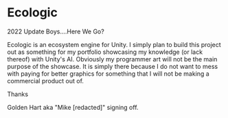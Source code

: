 # Ecologic

2022 Update Boys....Here We Go?

Ecologic is an ecosystem engine for Unity. I simply plan to build this project out as something for my portfolio showcasing my knowledge (or lack thereof) with Unity's AI. Obviously my programmer art will not be the main purpose of the showcase. It is simply there because I do not want to mess with paying for better graphics for something that I will not be making a commercial product out of.

Thanks

Golden Hart aka "Mike [redacted]" signing off.

